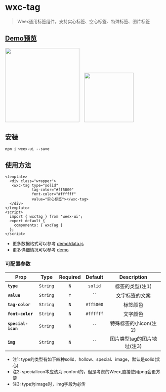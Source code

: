 # wxc-tag 

> Weex通用标签组件，支持实心标签、空心标签、特殊标签、图片标签

## [Demo预览](https://h5.m.taobao.com/trip/wxc-tag/index.html?_wx_tpl=https%3A%2F%2Fh5.m.taobao.com%2Ftrip%2Fwxc-tag%2Fdemo%2Findex.native-min.js)
<img src="https://gw.alipayobjects.com/zos/rmsportal/hErVCTKqGcxNiyAmVWkp.gif" width="240"/>&nbsp;&nbsp;&nbsp;&nbsp;<img src="http://gtms01.alicdn.com/tfs/TB11omrSXXXXXagXVXXXXXXXXXX-200-200.png" width="160"/>

## 安装

```shell
npm i weex-ui --save
```

## 使用方法

```vue
<template>
  <div class="wrapper">
   <wxc-tag type="solid"
            tag-color="#ff5000"
            font-color="#ffffff"
            value="实心标签"></wxc-tag>
  </div>
</template>
<script>
  import { wxcTag } from 'weex-ui';
  export default {
    components: { wxcTag }
  };
</script>
```

- 更多数据格式可以参考 [demo/data.js](https://github.com/alibaba/weex-ui/blob/master/example/tag/data.js)
- 更多详细情况可以参考 [demo](https://github.com/alibaba/weex-ui/blob/master/example/tag/index.vue)


### 可配置参数

| Prop | Type | Required | Default | Description |
| ---- |:----:|:---:|:-------:| :----------:|
| **`type`** | `String` | `N` | `solid` | 标签的类型(注1) |
| **`value`** | `String` | `Y` | `` | 文字标签的文案 |
| **`tag-color`** | `String` | `N` | `#ff5000` | 标签颜色 |
| **`font-color`** | `String` | `N` | `#ffffff` | 文字颜色 |
| **`special-icon`** | `String` | `N` | `` | 特殊标签的小icon(注2) |
| **`img`** | `String` | `N` | `` | 图片类型tag的图片地址(注3) |

* 注1: type的类型有如下四种solid、hollow、special、image，默认是solid(实心)
* 注2: specialIcon本应该为iconfont的，但是考虑的Weex,直接使用png会更方便
* 注3: type为image时，img字段为必传
